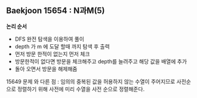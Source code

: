 ## Baekjoon 15654 : N과M(5)

**논리 순서**

- DFS 완전 탐색을 이용하여 풀이
- depth 가 m 에 도달 할때 까지 탐색 후 출력
- 먼저 방문 한적이 없는지 먼저 체크 
- 방문한적이 없다면 방문을 체크해주고 depth를 늘려주고 해당 값을 배열에 추가
- 돌아 오면서 방문을 해제해줌

15649 문제 와 다른 점 : 임의의 중복된 값을 허용하지 않는 수열이 주어지므로 사전순으로 정렬하기 위해 사전에 미리 수열을 사전 순으로 정렬해준다.
